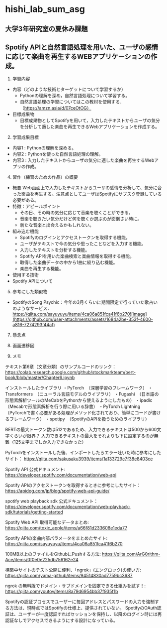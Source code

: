 # hishi_lab_sum_asg
## 大学3年研究室の夏休み課題
## Spotify APIと自然言語処理を用いた、ユーザの感情に応じて楽曲を再生するWEBアプリケーションの作成。

1. 学習内容
- 内容（どのような技術とターゲットについて学習するか）
  - Pythonの理解を深め，自然言語処理について学習する。
  - 自然言語処理の学習についてはこの教材を使用する．（https://amzn.asia/d/07ceOtOG）
- 目標成果物
  - 目標成果物としてSpotifyを用いて，入力したテキストからユーザの気分を分析して適した楽曲を再生できるWebアプリケーションを作成する。

2. 学習成果目標
- 内容1 : Pythonの理解を深める。
- 内容2 : Pythonを使った自然言語処理の理解。
- 内容3 : 入力したテキストからユーザの気分に適した楽曲を再生するWebアプリの作成。

4. 習作（練習のための作品）の概要
- 概要
  Web画面上で入力したテキストからユーザの感情を分析して、気分に合った楽曲を再生する。注意点としてユーザはSpotifyにサブスク登録している必要がある。
- 特徴：アピールポイント
  - その日、その時の気分に応じて音楽を聴くことができる。
  - 音楽を聴きたい気分だけど何を聴くか選ぶのが面倒さい時に。
  - 新たな音楽と出会えるかもしれない。
- 組み込む機能
  - Spotifyのログインとアクセストークンを取得する機能。
  - ユーザがテキストで今の気分や思ったことなどを入力する機能。
  - 入力したテキストを分析する機能。
  - Spotify APIを用いた楽曲検索と楽曲情報を取得する機能。
  - 取得した楽曲データの中から1曲に絞り込む機能。
  - 楽曲を再生する機能。
- 使用する技術
- Spotify APIについて

5. 参考にした類似物
- SpotifyのSong Psychic：今年の3月くらいに期間限定で行っていた歌占いのようなサービス．
https://qiita.com/sayuyuyu/items/4ca06a851fca41f6b270![image](https://github.com/user-attachments/assets/1684a2be-353f-4600-a816-7274293f44af)



7. 懸念点


8. 画面遷移図



10. メモ

テキスト第6章（文章分類）のサンプルコードのリンク：　
https://colab.research.google.com/github/stockmarkteam/bert-book/blob/master/Chapter6.ipynb

インストールしたライブラリ
・PyTorch　（深層学習のフレームワーク）
・Transformers　（ニューラル言語モデルのライブラリ）
・Fugashi　（日本語の形態素解析ツールのMeCabをPythonから使えるようにしたもの）
・ipadic　（Mecabで形態素解析を行う際に用いる辞書）
・PyTorch Lightning　（PyTorchで書く必要がある処理がメソッド化されており、簡単にコードが書けるフレームワーク）
・spotipy　（SpotifyのAPIを扱うためのライブラリ）

BERTの最大トークン数は512であるため、入力できるテキストは500から600文字くらいが限界？
入力できるテキストの最大をそれよりも下に設定するのが無難（125文字までしか入力できなかった）

PyTorchをインストールした後、インポートしたらエラー吐いた時に参考にしたサイト：
https://qiita.com/sakusaku3939/items/1a133729c7f38e8403ce

Spotify API 公式ドキュメント:
https://developer.spotify.com/documentation/web-api

Spotify APIのアクセストークンを取得するときに参考にしたサイト：
https://apidog.com/jp/blog/spotify-web-api-guide/

spotify web playback sdk 公式ドキュメント：
https://developer.spotify.com/documentation/web-playback-sdk/tutorials/getting-started

Spotify Web API 取得可能なデータまとめ:
https://qiita.com/toxic_apple/items/a66f81d233608e1eda77

Spotify APIの楽曲内部パラメータをまとめたサイト:
https://qiita.com/sayuyuyu/items/4ca06a851fca41f6b270

100MB以上のファイルをGithubにPushする方法:
https://qiita.com/ArG0rithm-Ace/items/0f0e0e225db756162e24

構築中サイトのテスト公開に便利、「ngrok」(エングロック)の使い方:
https://qiita.com/yama-github/items/94514830ad7759bc3687

ngrok の無料版でドメイン・サブドメインを固定できる仕組みを試す！:
https://qiita.com/youtoy/items/8a79d6954bb37f935f1b

Spotifyの認証プロセスでユーザーに毎回アドレスとパスワードの入力を強制する方法は、現時点ではSpotifyの仕様上、提供されていない。
SpotifyのOAuth認証は、ユーザーが一度認証すればセッションを保持し、以降のログイン時には再認証なしでアクセスできるようにする設計になっている。











